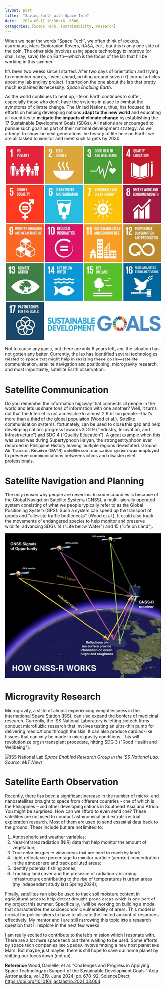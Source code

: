 ```yaml
---
layout: post
title:  "Saving Earth with Space Tech"
date:   2024-06-17 10:30:46 -0500
categories: [Space Tech, sustainability, research]
---
```

When we hear the words "Space Tech", we often think of rockets, astronauts, Mars Exploration Rovers, NASA, etc., but this is only one side of the coin. The other side involves using space technology to improve (or shall I say, save) life on Earth—which is the focus of the lab that I'll be working in this summer.

It’s been two weeks since I started. After two days of orientation and trying to remember names, I went ahead, printing around seven (7) journal articles about my lab and my project. I started on the one about the lab that pretty much explained its necessity: *Space Enabling Earth*.

As the world continues to heat up, life on Earth continues to suffer, especially those who don't have the systems in place to combat the symptoms of climate change. The United Nations, thus, has focused its efforts on helping developing nations **adapt to the new world** and educating all countries to **mitigate the impacts of climate change** by establishing the 17 Sustainable Development Goals (SDGs). All nations are encouraged to pursue such goals as part of their national development strategy. As we attempt to show the next generations the beauty of life here on Earth, we are all tasked to monitor and meet such targets by 2030. 


![Sustainable Development Goals](assets/sdg.png)

Not to cause any panic, but there are only 6 years left, and the situation has not gotten any better. 
Currently, the lab has identified several technologies related to space that might help in realizing these goals—satellite communication, satellite navigation and positioning, microgravity research, and most importantly, satellite Earth observation.

# Satellite Communication
Do you remember the information highway that connects all people in the world and lets us share tons of information with one another? Well, it turns out that the Internet is not accessible to almost 2.9 billion people—that’s more than a third of the global population (Wood et al.). Satellite communication systems, fortunately, can be used to close this gap and help developing nations progress towards SDG 9 (“Industry, Innovation, and Infrastructure”) and SDG 4 (“Quality Education”). A great example when this was used was during Supertyphoon Haiyan, the strongest typhoon ever recorded in Philippine History leaving multiple regions devastated. Ground Air Transmit Receive (GATR) satellite communication system was employed to preserve communications between victims and disaster relief professionals.

# Satellite Navigation and Planning
The only reason why people are never lost in some countries is because of the Global Navigation Satellite Systems (GNSS), a multi-laterally operated system consisting of what we people typically refer to as the Global Positioning System (GPS). Such a system can speed up the transport of goods and "alleviate traffic bottlenecks" (Wood et al.). It could also track the movements of endangered species to help monitor and preserve wildlife, advancing SDGs 14 (“Life below Water”) and 15 (“Life on Land”).

![gps](assets/gnss.png)

# Microgravity Research
Microgravity, a state of almost experiencing weightlessness in the International Space Station (ISS), can also expand the borders of medicinal research. Currently, the ISS National Laboratory is letting biotech firms conduct microfluidic research that involves testing an ultra-thin pump for delivering medications through the skin. It can also produce cardiac-like tissues that can only be made in microgravity conditions. This will revolutionize organ transplant procedure, hitting SDG 3 ("Good Health and Wellbeing").

![ISS National Lab](assets/zero-g.png)
*Space Enabled Research Group in the ISS National Lab. Source: MIT News*

# Satellite Earth Observation
Recently, there has been a significant increase in the number of micro- and nanosatellites brought to space from different countries - one of which is the Philippines – and other developing nations in Southeast Asia and Africa. You might be surprised. How can we afford to even send one? These satellites are not used to conduct astronomical and extraterrestrial exploration research. Most of them are used to send essential data back to the ground. These include but are not limited to:

1. Atmospheric and weather variables;
2. Near-infrared radiation (NIR) data that help monitor the amount of vegetation;
3. True color images to view areas that are hard to reach by land;
4. Light reflectance percentage to monitor particle (aerosol) concentration in the atmosphere and track polluted areas;
5. Identify potential fishing zones;
6. Tracking land cover and the presence of radiation-absorbing infrastructure contributing to the rise of temperatures in urban areas (my independent study last Spring 2024);

Finally, satellites can also be used to track soil moisture content in agricultural areas to help detect drought-prone areas which is one part of my project this summer. Specifically, I will be working on building a model that characterizes the socioeconomic vulnerability of areas. This model is crucial for policymakers to have to allocate the limited amount of resources effectively. My mentor and I are still narrowing this topic into a research question that I’ll explore in the next few weeks. 

I am really excited to contribute to the lab’s mission which I resonate with. There are a lot more space tech out there waiting to be used. Some efforts by space tech companies like SpaceX involve finding a new host planet like Mars. But maybe, just maybe, there is still hope to save our home planet by shifting our focus down (not up).

**Reference**
Wood, Danielle, et al. “Challenges and Progress in Applying Space Technology in Support of the Sustainable Development Goals.” Acta Astronautica, vol. 219, June 2024, pp. 678–92. ScienceDirect, https://doi.org/10.1016/j.actaastro.2024.03.064.

